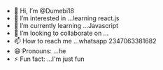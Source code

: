 - 👋 Hi, I’m @Dumebi18
- 👀 I’m interested in ...learning react.js
- 🌱 I’m currently learning ...Javascript
- 💞️ I’m looking to collaborate on ...
- 📫 How to reach me ...whatsapp 2347063381682
- 😄 Pronouns: ...he
- ⚡ Fun fact: ...I'm just fun

<!---
Dumebi18/Dumebi18 is a ✨ special ✨ repository because its `README.md` (this file) appears on your GitHub profile.
You can click the Preview link to take a look at your changes.
--->
